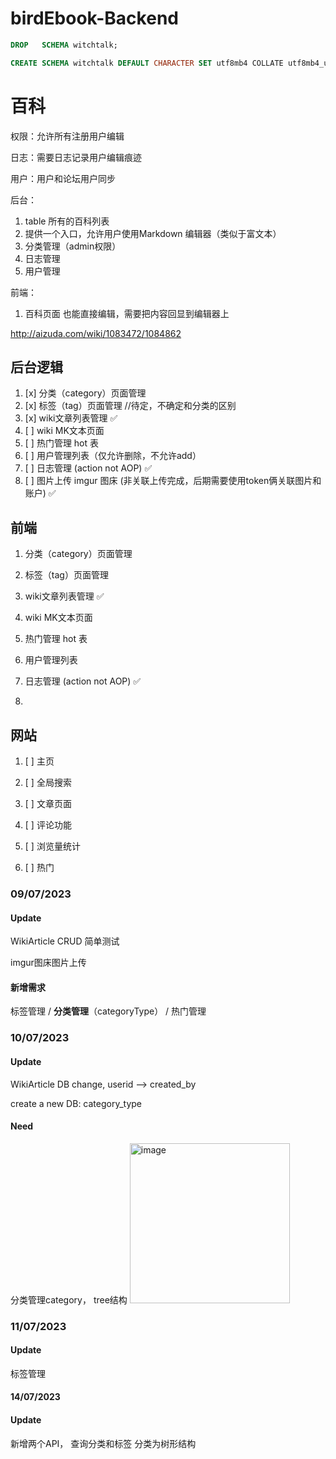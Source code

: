 # birdEbook-Backend

```sql
DROP   SCHEMA witchtalk;

CREATE SCHEMA witchtalk DEFAULT CHARACTER SET utf8mb4 COLLATE utf8mb4_unicode_ci;

```







# 百科

权限：允许所有注册用户编辑

日志：需要日志记录用户编辑痕迹

用户：用户和论坛用户同步

后台：

1. table 所有的百科列表
2. 提供一个入口，允许用户使用Markdown 编辑器（类似于富文本）
3. 分类管理（admin权限）
4. 日志管理
5. 用户管理

前端：

1. 百科页面 也能直接编辑，需要把内容回显到编辑器上



http://aizuda.com/wiki/1083472/1084862





##  后台逻辑

1. [x] 分类（category）页面管理
2. [x] 标签（tag）页面管理  //待定，不确定和分类的区别
3. [x] wiki文章列表管理 ✅
4. [ ] wiki MK文本页面
5. [ ] 热门管理 hot 表
6. [ ] 用户管理列表（仅允许删除，不允许add）
7. [ ] 日志管理 (action not AOP) ✅
8. [ ] 图片上传 imgur 图床 (非关联上传完成，后期需要使用token俩关联图片和账户) ✅



## 前端

1. 分类（category）页面管理

2. 标签（tag）页面管理

3. wiki文章列表管理 ✅

4. wiki MK文本页面

5. 热门管理 hot 表

6. 用户管理列表

7. 日志管理 (action not AOP) ✅


1.

## 网站

1. [ ] 主页

2. [ ] 全局搜索

3. [ ] 文章页面

4. [ ] 评论功能

5. [ ] 浏览量统计

6. [ ] 热门


### 09/07/2023

#### Update

WikiArticle CRUD 简单测试

imgur图床图片上传



#### 新增需求

标签管理 / **分类管理**（categoryType） / 热门管理




###  10/07/2023

#### Update

WikiArticle DB change, userid --> created_by

create a new DB: category_type

#### Need

分类管理category， tree结构
<img width="256" alt="image" src="https://github.com/Amber916Young/birdEbook-Backend/assets/57694784/6ae81838-e15b-4c8f-9c09-85781f6f8ee9">



###  11/07/2023

#### Update

标签管理

####  14/07/2023

#### Update
新增两个API， 查询分类和标签
分类为树形结构

